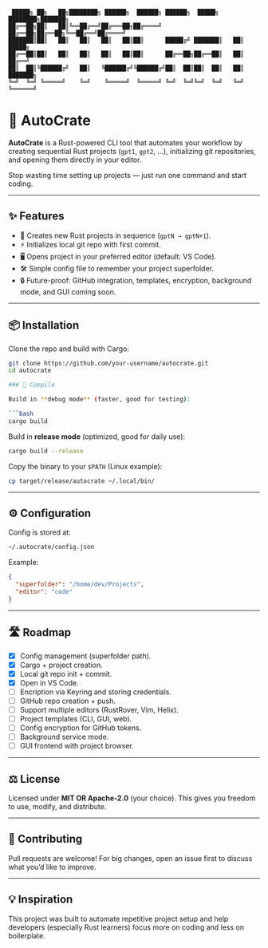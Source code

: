 ```
 █████╗ ██╗   ██╗████████╗ ██████╗  ██████╗ ██████╗  █████╗ ████████╗███████╗
██╔══██╗██║   ██║╚══██╔══╝██╔═══██╗██╔════╝ ██╔══██╗██╔══██╗╚══██╔══╝██╔════╝
███████║██║   ██║   ██║   ██║   ██║██║      █████╔╝ ███████║   ██║   █████╗  
██╔══██║██║   ██║   ██║   ██║   ██║██║      ██╔══██╗██╔══██║   ██║   ██╔══╝  
██║  ██║╚██████╔╝   ██║   ╚██████╔╝╚██████╔╝██║  ██║██║  ██║   ██║   ███████╗
╚═╝  ╚═╝ ╚═════╝    ╚═╝    ╚═════╝  ╚═════╝ ╚═╝  ╚═╝╚═╝  ╚═╝   ╚═╝   ╚══════╝
```

# 🚀 AutoCrate
**AutoCrate** is a Rust-powered CLI tool that automates your workflow by creating sequential Rust projects (`gpt1`, `gpt2`, …), initializing git repositories, and opening them directly in your editor.  

Stop wasting time setting up projects — just run one command and start coding.  

---

## ✨ Features  

- 📂 Creates new Rust projects in sequence (`gptN → gptN+1`).  
- ⚡ Initializes local git repo with first commit.  
- 🖥️ Opens project in your preferred editor (default: VS Code).  
- 🛠️ Simple config file to remember your project superfolder.  
- 🔒 Future-proof: GitHub integration, templates, encryption, background mode, and GUI coming soon.  

---

## 📦 Installation  

Clone the repo and build with Cargo:  

```bash
git clone https://github.com/your-username/autocrate.git
cd autocrate

### 🔨 Compile

Build in **debug mode** (faster, good for testing):

```bash
cargo build
```

Build in **release mode** (optimized, good for daily use):

```bash
cargo build --release
```

Copy the binary to your `$PATH` (Linux example):

```bash
cp target/release/autocrate ~/.local/bin/
```

---

## ⚙️ Configuration

Config is stored at:

```bash
~/.autocrate/config.json
```

Example:

```json
{
  "superfolder": "/home/dev/Projects",
  "editor": "code"
}
```

---

## 🛣 Roadmap

* [x] Config management (superfolder path).
* [x] Cargo + project creation.
* [x] Local git repo init + commit.
* [x] Open in VS Code.
* [ ] Encription via Keyring and storing credentials.
* [ ] GitHub repo creation + push.
* [ ] Support multiple editors (RustRover, Vim, Helix).
* [ ] Project templates (CLI, GUI, web).
* [ ] Config encryption for GitHub tokens.
* [ ] Background service mode.
* [ ] GUI frontend with project browser.

---

## ⚖️ License

Licensed under **MIT OR Apache-2.0** (your choice).
This gives you freedom to use, modify, and distribute.

---

## 🤝 Contributing

Pull requests are welcome! For big changes, open an issue first to discuss what you’d like to improve.

---

## 💡 Inspiration

This project was built to automate repetitive project setup and help developers (especially Rust learners) focus more on coding and less on boilerplate.

```
